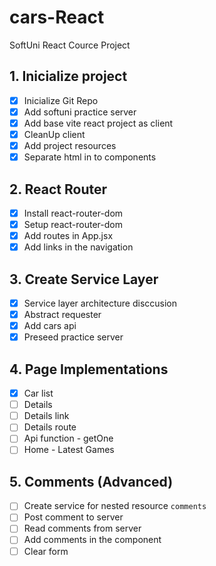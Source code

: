 # cars-React
SoftUni React Cource Project

## 1. Inicialize project
- [x] Inicialize Git Repo
- [x] Add softuni practice server
- [x] Add base vite react project as client
- [x] CleanUp client
- [x] Add project resources
- [x] Separate html in to components
## 2. React Router
- [x] Install react-router-dom
- [x] Setup react-router-dom
- [x] Add routes in App.jsx
- [x] Add links in the navigation
## 3. Create Service Layer
- [x] Service layer architecture disccusion
- [x] Abstract requester
- [x] Add cars api
- [x] Preseed practice server
## 4. Page Implementations
- [x] Car list
- [ ] Details
- [ ] Details link
- [ ] Details route
- [ ] Api function - getOne
- [ ] Home - Latest Games
## 5. Comments (Advanced)
- [ ] Create service for nested resource `comments`
- [ ] Post comment to server
- [ ] Read comments from server
- [ ] Add comments in the component
- [ ] Clear form
